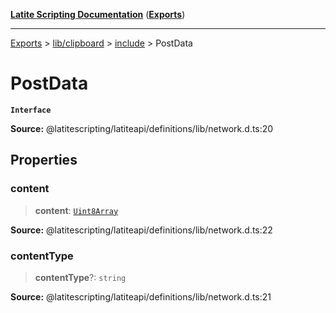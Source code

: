[**Latite Scripting Documentation**](../../../../README.md) ([**Exports**](../../../../exports.md))

---

[Exports](../../../../exports.md) > [lib/clipboard](../../../index.md) > [include](../index.md) > PostData

# PostData

**`Interface`**

**Source:** @latitescripting/latiteapi/definitions/lib/network.d.ts:20

## Properties

### content

> **content**: [`Uint8Array`](../../../../module.util_buffer/variables/variable.Uint8Array-1.md)

**Source:** @latitescripting/latiteapi/definitions/lib/network.d.ts:22

### contentType

> **contentType**?: `string`

**Source:** @latitescripting/latiteapi/definitions/lib/network.d.ts:21
